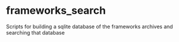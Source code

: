 # frameworks_search
Scripts for building a sqlite database of the frameworks archives and searching that database
